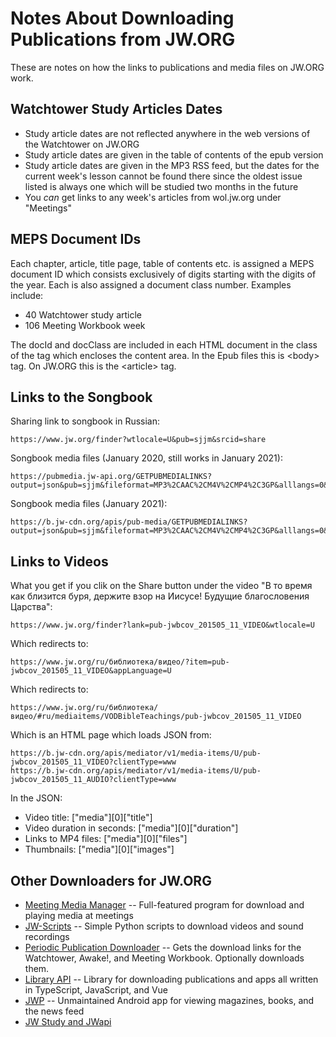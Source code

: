 # Notes About Downloading Publications from JW.ORG

These are notes on how the links to publications and media files on JW.ORG work.

## Watchtower Study Articles Dates

* Study article dates are not reflected anywhere in the web versions of the
  Watchtower on JW.ORG
* Study article dates are given in the table of contents of the epub version
* Study article dates are given in the MP3 RSS feed, but the dates for the
current week's lesson cannot be found there since the oldest issue listed
is always one which will be studied two months in the future
* You *can* get links to any week's articles from wol.jw.org under "Meetings"

## MEPS Document IDs

Each chapter, article, title page, table of contents etc. is assigned a MEPS 
document ID which consists exclusively of digits starting with the digits of
the year. Each is also assigned a document class number. Examples include:

* 40 Watchtower study article
* 106 Meeting Workbook week

The docId and docClass are included in each HTML document in the class of the
tag which encloses the content area. In the Epub files this is
&lt;body&gt; tag. On JW.ORG this is the &lt;article&gt; tag.

## Links to the Songbook

Sharing link to songbook in Russian:

	https://www.jw.org/finder?wtlocale=U&pub=sjjm&srcid=share

Songbook media files (January 2020, still works in January 2021):

    https://pubmedia.jw-api.org/GETPUBMEDIALINKS?output=json&pub=sjjm&fileformat=MP3%2CAAC%2CM4V%2CMP4%2C3GP&alllangs=0&langwritten=U&txtCMSLang=U

Songbook media files (January 2021):

    https://b.jw-cdn.org/apis/pub-media/GETPUBMEDIALINKS?output=json&pub=sjjm&fileformat=MP3%2CAAC%2CM4V%2CMP4%2C3GP&alllangs=0&langwritten=U&txtCMSLang=U

## Links to Videos

What you get if you clik on the Share button under the video "В то время как
близится буря, держите взор на Иисусе! Будущие благословения Царства":

    https://www.jw.org/finder?lank=pub-jwbcov_201505_11_VIDEO&wtlocale=U

Which redirects to:

	https://www.jw.org/ru/библиотека/видео/?item=pub-jwbcov_201505_11_VIDEO&appLanguage=U

Which redirects to:

	https://www.jw.org/ru/библиотека/видео/#ru/mediaitems/VODBibleTeachings/pub-jwbcov_201505_11_VIDEO

Which is an HTML page which loads JSON from:

	https://b.jw-cdn.org/apis/mediator/v1/media-items/U/pub-jwbcov_201505_11_VIDEO?clientType=www
	https://b.jw-cdn.org/apis/mediator/v1/media-items/U/pub-jwbcov_201505_11_AUDIO?clientType=www

In the JSON:

* Video title: ["media"][0]["title"]
* Video duration in seconds: ["media"][0]["duration"]
* Links to MP4 files: ["media"][0]["files"]
* Thumbnails: ["media"][0]["images"]

## Other Downloaders for JW.ORG

* [Meeting Media Manager](https://github.com/sircharlo/meeting-media-manager) -- Full-featured program for download and playing media at meetings
* [JW-Scripts](https://github.com/allejok96/jw-scripts) -- Simple Python scripts to download videos and sound recordings
* [Periodic Publication Downloader](https://github.com/mikiTesf/ppd) -- Gets the download links for the Watchtower, Awake!, and Meeting Workbook. Optionally downloads them.
* [Library API](https://github.com/BenShelton/library-api) -- Library for downloading publications and apps all written in TypeScript, JavaScript, and Vue
* [JWP](https://github.com/Dimoshka/JWP) -- Unmaintained Android app for viewing magazines, books, and the news feed
* [JW Study and JWapi](https://github.com/MrCyjaneK/jwapi) 

